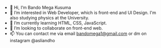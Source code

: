 - 👋 Hi, I’m Bando Mega Kusuma
- 👀 I’m interested in Web Developer, which is front-end and UI Design. I'm also studying physics at the University.
- 🌱 I’m currently learning HTML, CSS, JavaScript.
- 💞️ I’m looking to collaborate on front-end web.
- 📫 You can contact me via email bandomega1@gmail.com or dm on instagram @asliandho

<!---
bando9/bando9 is a ✨ special ✨ repository because its `README.md` (this file) appears on your GitHub profile.
You can click the Preview link to take a look at your changes.
--->
